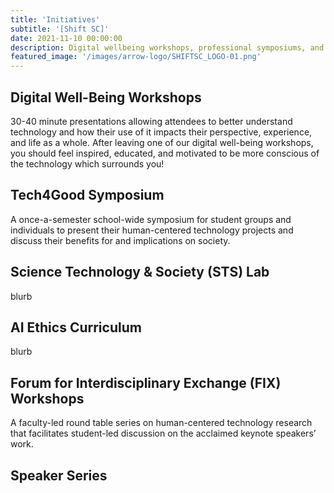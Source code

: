 ```yaml
---
title: 'Initiatives'
subtitle: '[Shift SC]'
date: 2021-11-10 00:00:00
description: Digital wellbeing workshops, professional symposiums, and more.
featured_image: '/images/arrow-logo/SHIFTSC_LOGO-01.png'
---
```

## Digital Well-Being Workshops
30-40 minute presentations allowing attendees to better understand technology and how their use of it impacts their perspective, experience, and life as a whole. After leaving one of our digital well-being workshops, you should feel inspired, educated, and motivated to be more conscious of the technology which surrounds you!
## Tech4Good Symposium
A once-a-semester school-wide symposium for student groups and individuals to present their human-centered technology projects and discuss their benefits for and implications on society.
## Science Technology & Society (STS) Lab
blurb
## AI Ethics Curriculum
blurb
## Forum for Interdisciplinary Exchange (FIX) Workshops
A faculty-led round table series on human-centered technology research that facilitates student-led discussion on the acclaimed keynote speakers’ work.

## Speaker Series